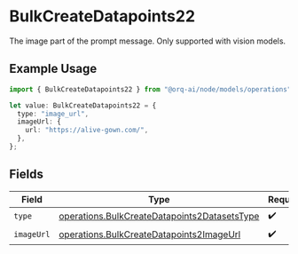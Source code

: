# BulkCreateDatapoints22

The image part of the prompt message. Only supported with vision models.

## Example Usage

```typescript
import { BulkCreateDatapoints22 } from "@orq-ai/node/models/operations";

let value: BulkCreateDatapoints22 = {
  type: "image_url",
  imageUrl: {
    url: "https://alive-gown.com/",
  },
};
```

## Fields

| Field                                                                                                        | Type                                                                                                         | Required                                                                                                     | Description                                                                                                  |
| ------------------------------------------------------------------------------------------------------------ | ------------------------------------------------------------------------------------------------------------ | ------------------------------------------------------------------------------------------------------------ | ------------------------------------------------------------------------------------------------------------ |
| `type`                                                                                                       | [operations.BulkCreateDatapoints2DatasetsType](../../models/operations/bulkcreatedatapoints2datasetstype.md) | :heavy_check_mark:                                                                                           | N/A                                                                                                          |
| `imageUrl`                                                                                                   | [operations.BulkCreateDatapoints2ImageUrl](../../models/operations/bulkcreatedatapoints2imageurl.md)         | :heavy_check_mark:                                                                                           | N/A                                                                                                          |